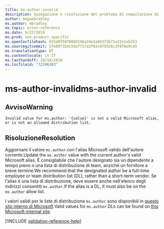 ```yaml
---
title: ms-author-invalid
description: Spiegazione e risoluzione del problema di compilazione di Docs ms-author-invalid
author: meganbradley
ms.author: mbradley
ms.topic: error-reference
ms.date: 9/27/2019
ms.prod: non-product-specific
ms.openlocfilehash: 615d9f5978893196a24e3a043f3b71a22e1eb353
ms.sourcegitcommit: 57eb071bdc55ef71fa3f8ac979326c3f8fbe9c45
ms.translationtype: HT
ms.contentlocale: it-IT
ms.lasthandoff: 10/10/2019
ms.locfileid: "72246303"
---
```

# <a name="ms-author-invalid"></a><span data-ttu-id="fe7bf-103">ms-author-invalid</span><span class="sxs-lookup"><span data-stu-id="fe7bf-103">ms-author-invalid</span></span>

## <a name="warning"></a><span data-ttu-id="fe7bf-104">Avviso</span><span class="sxs-lookup"><span data-stu-id="fe7bf-104">Warning</span></span>

`Invalid value for ms.author: '{value}' is not a valid Microsoft alias, or is not an allowed distribution list.`

## <a name="resolution"></a><span data-ttu-id="fe7bf-105">Risoluzione</span><span class="sxs-lookup"><span data-stu-id="fe7bf-105">Resolution</span></span>

<span data-ttu-id="fe7bf-106">Aggiornare il valore `ms.author` con l'alias Microsoft valido dell'autore corrente.</span><span class="sxs-lookup"><span data-stu-id="fe7bf-106">Update the `ms.author` value with the current author's valid Microsoft alias.</span></span> <span data-ttu-id="fe7bf-107">È consigliabile che l'autore designato sia un dipendente a tempo pieno o una lista di distribuzione di team, anziché un fornitore a breve termine.</span><span class="sxs-lookup"><span data-stu-id="fe7bf-107">We recommend that the designated author be a full-time employee or team distribution list (DL), rather than a short-term vendor.</span></span> <span data-ttu-id="fe7bf-108">Se l'alias è una lista di distribuzione, deve essere anche nell'elenco degli indirizzi consentiti `ms.author`.</span><span class="sxs-lookup"><span data-stu-id="fe7bf-108">If the alias is a DL, it must also be on the `ms.author` allow list.</span></span>

<span data-ttu-id="fe7bf-109">I valori validi per le liste di distribuzione `ms.author` sono disponibili in [questo sito interno di Microsoft](https://docsmetadatatool.azurewebsites.net/allowlists).</span><span class="sxs-lookup"><span data-stu-id="fe7bf-109">Valid values for `ms.author` DLs can be found on [this Microsoft-internal site](https://docsmetadatatool.azurewebsites.net/allowlists).</span></span>

<!--make sure to add this file to your includes folder and verify the path-->
[!INCLUDE [validation-reference-help](includes/validation-reference-help.md)]
